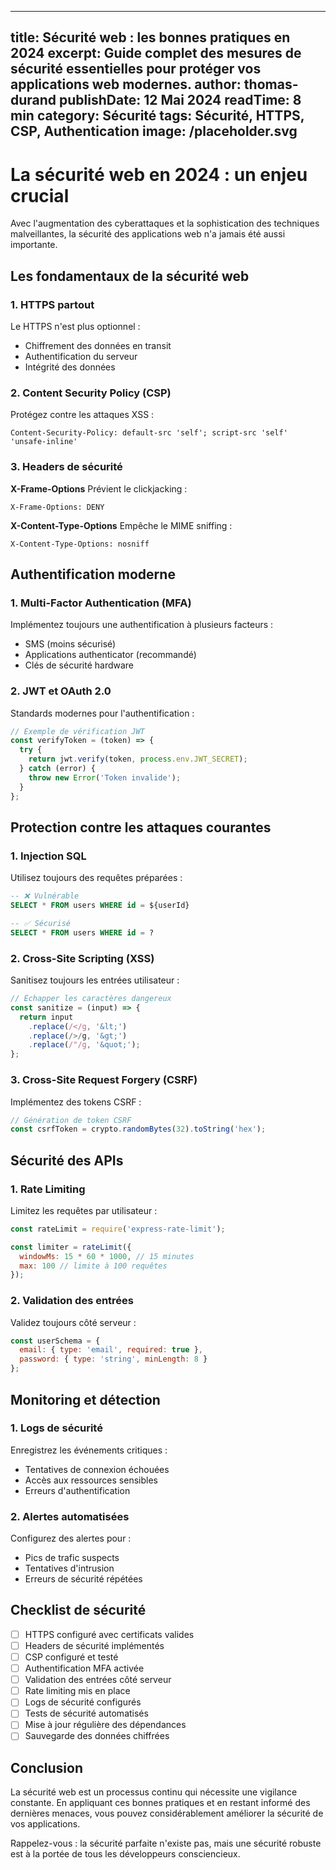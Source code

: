 
---
title: Sécurité web : les bonnes pratiques en 2024
excerpt: Guide complet des mesures de sécurité essentielles pour protéger vos applications web modernes.
author: thomas-durand
publishDate: 12 Mai 2024
readTime: 8 min
category: Sécurité
tags: Sécurité, HTTPS, CSP, Authentication
image: /placeholder.svg
---

# La sécurité web en 2024 : un enjeu crucial

Avec l'augmentation des cyberattaques et la sophistication des techniques malveillantes, la sécurité des applications web n'a jamais été aussi importante.

## Les fondamentaux de la sécurité web

### 1. HTTPS partout
Le HTTPS n'est plus optionnel :
* Chiffrement des données en transit
* Authentification du serveur
* Intégrité des données

### 2. Content Security Policy (CSP)
Protégez contre les attaques XSS :

```http
Content-Security-Policy: default-src 'self'; script-src 'self' 'unsafe-inline'
```

### 3. Headers de sécurité

**X-Frame-Options**
Prévient le clickjacking :
```http
X-Frame-Options: DENY
```

**X-Content-Type-Options**
Empêche le MIME sniffing :
```http
X-Content-Type-Options: nosniff
```

## Authentification moderne

### 1. Multi-Factor Authentication (MFA)
Implémentez toujours une authentification à plusieurs facteurs :
* SMS (moins sécurisé)
* Applications authenticator (recommandé)
* Clés de sécurité hardware

### 2. JWT et OAuth 2.0
Standards modernes pour l'authentification :

```javascript
// Exemple de vérification JWT
const verifyToken = (token) => {
  try {
    return jwt.verify(token, process.env.JWT_SECRET);
  } catch (error) {
    throw new Error('Token invalide');
  }
};
```

## Protection contre les attaques courantes

### 1. Injection SQL
Utilisez toujours des requêtes préparées :

```sql
-- ❌ Vulnérable
SELECT * FROM users WHERE id = ${userId}

-- ✅ Sécurisé
SELECT * FROM users WHERE id = ?
```

### 2. Cross-Site Scripting (XSS)
Sanitisez toujours les entrées utilisateur :

```javascript
// Échapper les caractères dangereux
const sanitize = (input) => {
  return input
    .replace(/</g, '&lt;')
    .replace(/>/g, '&gt;')
    .replace(/"/g, '&quot;');
};
```

### 3. Cross-Site Request Forgery (CSRF)
Implémentez des tokens CSRF :

```javascript
// Génération de token CSRF
const csrfToken = crypto.randomBytes(32).toString('hex');
```

## Sécurité des APIs

### 1. Rate Limiting
Limitez les requêtes par utilisateur :

```javascript
const rateLimit = require('express-rate-limit');

const limiter = rateLimit({
  windowMs: 15 * 60 * 1000, // 15 minutes
  max: 100 // limite à 100 requêtes
});
```

### 2. Validation des entrées
Validez toujours côté serveur :

```javascript
const userSchema = {
  email: { type: 'email', required: true },
  password: { type: 'string', minLength: 8 }
};
```

## Monitoring et détection

### 1. Logs de sécurité
Enregistrez les événements critiques :
* Tentatives de connexion échouées
* Accès aux ressources sensibles
* Erreurs d'authentification

### 2. Alertes automatisées
Configurez des alertes pour :
* Pics de trafic suspects
* Tentatives d'intrusion
* Erreurs de sécurité répétées

## Checklist de sécurité

- [ ] HTTPS configuré avec certificats valides
- [ ] Headers de sécurité implémentés
- [ ] CSP configuré et testé
- [ ] Authentification MFA activée
- [ ] Validation des entrées côté serveur
- [ ] Rate limiting mis en place
- [ ] Logs de sécurité configurés
- [ ] Tests de sécurité automatisés
- [ ] Mise à jour régulière des dépendances
- [ ] Sauvegarde des données chiffrées

## Conclusion

La sécurité web est un processus continu qui nécessite une vigilance constante. En appliquant ces bonnes pratiques et en restant informé des dernières menaces, vous pouvez considérablement améliorer la sécurité de vos applications.

Rappelez-vous : la sécurité parfaite n'existe pas, mais une sécurité robuste est à la portée de tous les développeurs consciencieux.
